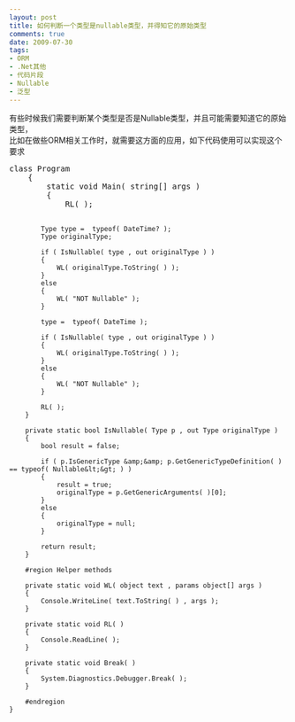 ```yaml
---
layout: post
title: 如何判断一个类型是nullable类型，并得知它的原始类型
comments: true
date: 2009-07-30
tags:
- ORM
- .Net其他
- 代码片段
- Nullable
- 泛型
---
```


<p>有些时候我们需要判断某个类型是否是Nullable类型，并且可能需要知道它的原始类型，<br />比如在做些ORM相关工作时，就需要这方面的应用，如下代码使用可以实现这个要求</p>
<p><!--more--></p>
<pre>class Program
    {
        static void Main( string[] args )
        {
            RL( );

            Type type =  typeof( DateTime? );
            Type originalType;

            if ( IsNullable( type , out originalType ) )
            {
                WL( originalType.ToString( ) );
            }
            else
            {
                WL( "NOT Nullable" );
            }

            type =  typeof( DateTime );

            if ( IsNullable( type , out originalType ) )
            {
                WL( originalType.ToString( ) );
            }
            else
            {
                WL( "NOT Nullable" );
            }

            RL( );
        }

        private static bool IsNullable( Type p , out Type originalType )
        {
            bool result = false;

            if ( p.IsGenericType &amp;&amp; p.GetGenericTypeDefinition( ) == typeof( Nullable&lt;&gt; ) )
            {
                result = true;
                originalType = p.GetGenericArguments( )[0];
            }
            else
            {
                originalType = null;
            }

            return result;
        }

        #region Helper methods

        private static void WL( object text , params object[] args )
        {
            Console.WriteLine( text.ToString( ) , args );
        }

        private static void RL( )
        {
            Console.ReadLine( );
        }

        private static void Break( )
        {
            System.Diagnostics.Debugger.Break( );
        }

        #endregion
    }

<pre></pre><p></p></pre>				
